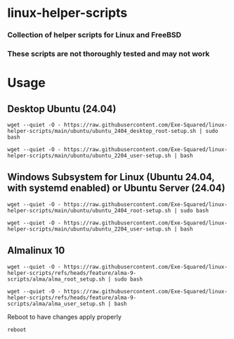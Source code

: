 # linux-helper-scripts
### Collection of helper scripts for Linux and FreeBSD
### These scripts are not thoroughly tested and may not work

# Usage
## Desktop Ubuntu (24.04)
```
wget --quiet -O - https://raw.githubusercontent.com/Exe-Squared/linux-helper-scripts/main/ubuntu/ubuntu_2404_desktop_root-setup.sh | sudo bash
```
```
wget --quiet -O - https://raw.githubusercontent.com/Exe-Squared/linux-helper-scripts/main/ubuntu/ubuntu_2204_user-setup.sh | bash
```
## Windows Subsystem for Linux (Ubuntu 24.04, with systemd enabled) or Ubuntu Server (24.04)
```
wget --quiet -O - https://raw.githubusercontent.com/Exe-Squared/linux-helper-scripts/main/ubuntu/ubuntu_2404_root-setup.sh | sudo bash
```
```
wget --quiet -O - https://raw.githubusercontent.com/Exe-Squared/linux-helper-scripts/main/ubuntu/ubuntu_2204_user-setup.sh | bash
```

## Almalinux 10

```shell
wget --quiet -O - https://raw.githubusercontent.com/Exe-Squared/linux-helper-scripts/refs/heads/feature/alma-9-scripts/alma/alma_root_setup.sh | sudo bash
```

```shell
wget --quiet -O - https://raw.githubusercontent.com/Exe-Squared/linux-helper-scripts/refs/heads/feature/alma-9-scripts/alma/alma_user_setup.sh | bash
```

Reboot to have changes apply properly
```shell
reboot
```